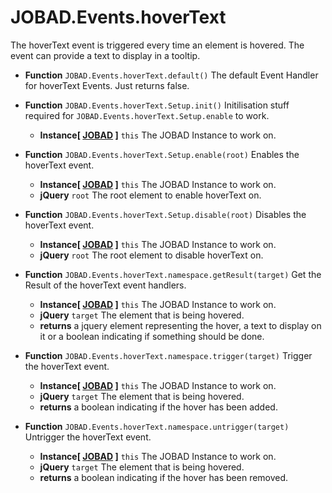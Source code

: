 # JOBAD.Events.hoverText

The hoverText event is triggered every time an element is hovered. The event can provide a text to display in a tooltip. 

* **Function** `JOBAD.Events.hoverText.default()` The default Event Handler for hoverText Events. Just returns false. 

* **Function** `JOBAD.Events.hoverText.Setup.init()` Initilisation stuff required for  `JOBAD.Events.hoverText.Setup.enable` to work. 
	* **Instance[ [JOBAD](../JOBADInstance/index.md) ]** `this` The JOBAD Instance to work on. 

* **Function** `JOBAD.Events.hoverText.Setup.enable(root)` Enables the hoverText event. 
	* **Instance[ [JOBAD](../JOBADInstance/index.md) ]** `this` The JOBAD Instance to work on. 
	* **jQuery** `root` The root element to enable hoverText on. 
* **Function** `JOBAD.Events.hoverText.Setup.disable(root)` Disables the hoverText event. 
	* **Instance[ [JOBAD](../JOBADInstance/index.md) ]** `this` The JOBAD Instance to work on. 
	* **jQuery** `root` The root element to disable hoverText on. 

* **Function** `JOBAD.Events.hoverText.namespace.getResult(target)` Get the Result of the hoverText event handlers. 
	* **Instance[ [JOBAD](../JOBADInstance/index.md) ]** `this` The JOBAD Instance to work on. 
	* **jQuery** `target` The element that is being hovered. 
	* **returns** a jquery element representing the hover, a text to display on it or a boolean indicating if something should be done. 

* **Function** `JOBAD.Events.hoverText.namespace.trigger(target)` Trigger the hoverText event. 
	* **Instance[ [JOBAD](../JOBADInstance/index.md) ]** `this` The JOBAD Instance to work on. 
	* **jQuery** `target` The element that is being hovered. 
	* **returns** a boolean indicating if the hover has been added.  
* **Function** `JOBAD.Events.hoverText.namespace.untrigger(target)` Untrigger the hoverText event. 
	* **Instance[ [JOBAD](../JOBADInstance/index.md) ]** `this` The JOBAD Instance to work on. 
	* **jQuery** `target` The element that is being hovered. 
	* **returns** a boolean indicating if the hover has been removed. 
